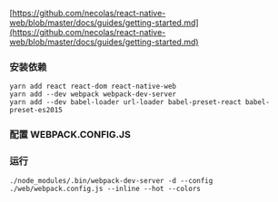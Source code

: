 [https://github.com/necolas/react-native-web/blob/master/docs/guides/getting-started.md](https://github.com/necolas/react-native-web/blob/master/docs/guides/getting-started.md)

### 安装依赖

```
yarn add react react-dom react-native-web
yarn add --dev webpack webpack-dev-server
yarn add --dev babel-loader url-loader babel-preset-react babel-preset-es2015
```

### 配置 WEBPACK.CONFIG.JS

### 运行

```
./node_modules/.bin/webpack-dev-server -d --config ./web/webpack.config.js --inline --hot --colors
```



